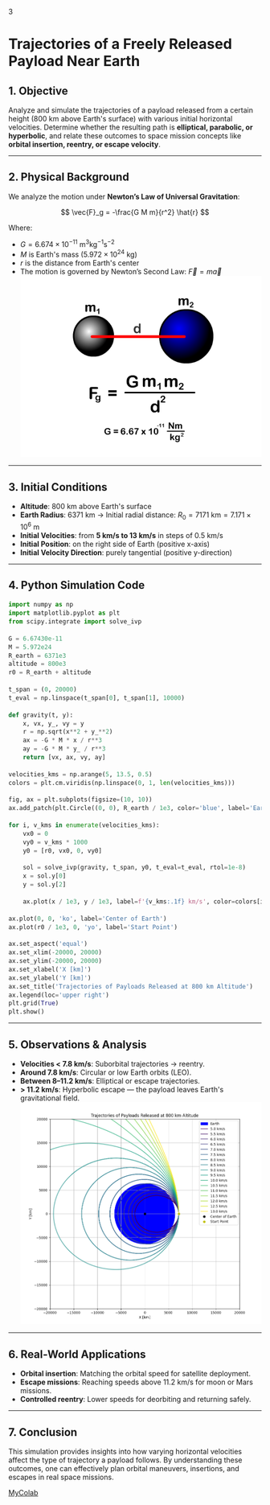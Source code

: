 3️
# Trajectories of a Freely Released Payload Near Earth

## 1. Objective

Analyze and simulate the trajectories of a payload released from a certain height (800 km above Earth's surface) with various initial horizontal velocities. Determine whether the resulting path is **elliptical, parabolic, or hyperbolic**, and relate these outcomes to space mission concepts like **orbital insertion, reentry, or escape velocity**.

---

## 2. Physical Background

We analyze the motion under **Newton’s Law of Universal Gravitation**:

$$
\vec{F}_g = -\frac{G M m}{r^2} \hat{r}
$$

Where:

* $G = 6.674 \times 10^{-11} \ \text{m}^3 \text{kg}^{-1} \text{s}^{-2}$
* $M$ is Earth's mass ($5.972 \times 10^{24} \ \text{kg}$)
* $r$ is the distance from Earth's center
* The motion is governed by Newton’s Second Law: $\vec{F} = m \vec{a}$
![alt text](image-10.png)
---

## 3.  Initial Conditions

* **Altitude**: 800 km above Earth's surface
* **Earth Radius**: 6371 km → Initial radial distance: $R_0 = 7171 \ \text{km} = 7.171 \times 10^6 \ \text{m}$
* **Initial Velocities**: from **5 km/s to 13 km/s** in steps of 0.5 km/s
* **Initial Position**: on the right side of Earth (positive x-axis)
* **Initial Velocity Direction**: purely tangential (positive y-direction)
---

## 4.  Python Simulation Code

```python
import numpy as np
import matplotlib.pyplot as plt
from scipy.integrate import solve_ivp

G = 6.67430e-11     
M = 5.972e24        
R_earth = 6371e3    
altitude = 800e3     
r0 = R_earth + altitude  

t_span = (0, 20000)
t_eval = np.linspace(t_span[0], t_span[1], 10000)

def gravity(t, y):
    x, vx, y_, vy = y
    r = np.sqrt(x**2 + y_**2)
    ax = -G * M * x / r**3
    ay = -G * M * y_ / r**3
    return [vx, ax, vy, ay]

velocities_kms = np.arange(5, 13.5, 0.5)
colors = plt.cm.viridis(np.linspace(0, 1, len(velocities_kms)))

fig, ax = plt.subplots(figsize=(10, 10))
ax.add_patch(plt.Circle((0, 0), R_earth / 1e3, color='blue', label='Earth'))

for i, v_kms in enumerate(velocities_kms):
    vx0 = 0
    vy0 = v_kms * 1000
    y0 = [r0, vx0, 0, vy0] 

    sol = solve_ivp(gravity, t_span, y0, t_eval=t_eval, rtol=1e-8)
    x = sol.y[0]
    y = sol.y[2]

    ax.plot(x / 1e3, y / 1e3, label=f'{v_kms:.1f} km/s', color=colors[i])

ax.plot(0, 0, 'ko', label='Center of Earth')
ax.plot(r0 / 1e3, 0, 'yo', label='Start Point')

ax.set_aspect('equal')
ax.set_xlim(-20000, 20000)
ax.set_ylim(-20000, 20000)
ax.set_xlabel('X [km]')
ax.set_ylabel('Y [km]')
ax.set_title('Trajectories of Payloads Released at 800 km Altitude')
ax.legend(loc='upper right')
plt.grid(True)
plt.show()
```

---

## 5. Observations & Analysis

* **Velocities < 7.8 km/s**: Suborbital trajectories → reentry.
* **Around 7.8 km/s**: Circular or low Earth orbits (LEO).
* **Between 8–11.2 km/s**: Elliptical or escape trajectories.
* **> 11.2 km/s**: Hyperbolic escape — the payload leaves Earth's gravitational field.
![alt text](image-12.png)
---

## 6.  Real-World Applications

* **Orbital insertion**: Matching the orbital speed for satellite deployment.
* **Escape missions**: Reaching speeds above 11.2 km/s for moon or Mars missions.
* **Controlled reentry**: Lower speeds for deorbiting and returning safely.

---

## 7. Conclusion

This simulation provides insights into how varying horizontal velocities affect the type of trajectory a payload follows. By understanding these outcomes, one can effectively plan orbital maneuvers, insertions, and escapes in real space missions.

[MyColab](https://colab.research.google.com/drive/1cAjtLmDVIHgMFJUM0uNMMg3DMz38aD7G)

